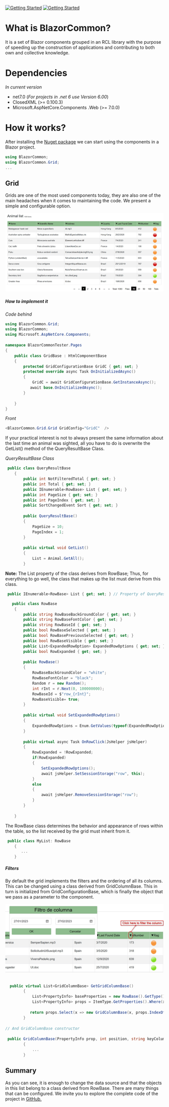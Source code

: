 [![Getting Started](https://img.shields.io/badge/lang-en-red.svg)](https://github.com/alexarriete/BlazorCommon/blob/master/Readme.md) [![Getting Started](https://img.shields.io/badge/lang-es-yellow.svg)](https://github.com/alexarriete/BlazorCommon/blob/master/Readme.es.md)

# What is BlazorCommon?

It is a set of Blazor components grouped in an RCL library with the purpose of speeding up the construction of applications and contributing to both own and collective knowledge.

# Dependencies

_In current version_

- net7.0 (_For projects in .net 6 use Version 6.00_)
- ClosedXML (>= 0.100.3)
- Microsoft.AspNetCore.Components .Web (>= 7.0.0)

# How it works?

After installing the [Nuget package](https://www.nuget.org/packages/BlazorCommon) we can start using the components in a Blazor project.

```csharp
using BlazorCommon;
using BlazorCommon.Grid;
...

```

## Grid

Grids are one of the most used components today, they are also one of the main headaches when it comes to maintaining the code. We present a simple and configurable option.

![Getting Simple grid](wwwroot/img/Examples/GridExample.jpg)

##### How to implement it

_Code behind_

```csharp
using BlazorCommon.Grid;
using BlazorCommon;
using Microsoft.AspNetCore.Components;

namespace BlazorCommonTester.Pages
{
    public class GridBase : HtmlComponentBase
    {
        protected GridConfigurationBase GridC { get; set; }
        protected override async Task OnInitializedAsync()
        {
            GridC = await GridConfigurationBase.GetInstanceAsync();
           await base.OnInitializedAsync();
        }

    }
}

```

_Front_

```c#
<BlazorCommon.Grid.Grid GridConfig="GridC"  />
```

If your practical interest is not to always present the same information about the last time an animal was sighted, all you have to do is overwrite the GetList() method of the QueryResultBase Class.

_QueryResultBase Class_

```csharp
 public class QueryResultBase
    {
        public int NotFilteredTotal { get; set; }
        public int Total { get; set; }
        public IEnumerable<RowBase> List { get; set; }
        public int PageSize { get; set; }
        public int PageIndex { get; set; }
        public SortChangedEvent Sort { get; set; }

        public QueryResultBase()
        {
            PageSize = 10;
            PageIndex = 1;
        }

        public virtual void GetList()
        {
            List = Animal.GetAll();
        }
```

**Note:** The List property of the class derives from RowBase; Thus, for everything to go well, the class that makes up the list must derive from this class.

```csharp
 public IEnumerable<RowBase> List { get; set; } // Property of QueryResultBase
```

```csharp
   public class RowBase
    {
        public string RowBaseBackGroundColor { get; set; }
        public string RowBaseFontColor { get; set; }
        public string RowBaseId { get; set; }
        public bool RowBaseSelected { get; set; }
        public bool RowBasePreviousSelected { get; set; }
        public bool RowBaseVisible { get; set; }
        public List<ExpandedRowOption> ExpandedRowOptions { get; set; }
        public bool RowExpanded { get; set; }

        public RowBase()
        {
            RowBaseBackGroundColor = "white";
            RowBaseFontColor = "black";
            Random r = new Random();
            int rInt = r.Next(0, 100000000);
            RowBaseId = $"row_{rInt}";
            RowBaseVisible= true;
        }

        public virtual void SetExpandedRowOptions()
        {
            ExpandedRowOptions = Enum.GetValues(typeof(ExpandedRowOption)).Cast<ExpandedRowOption>().ToList();
        }

        public virtual async Task OnRowClick(JsHelper jsHelper)
        {
            RowExpanded = !RowExpanded;
            if(RowExpanded)
            {
                SetExpandedRowOptions();
                await jsHelper.SetSessionStorage("row", this);
            }
            else
            {
                await jsHelper.RemoveSessionStorage("row");
            }
        }

    }
```

The RowBase class determines the behavior and appearance of rows within the table, so the list received by the grid must inherit from it.

```csharp
 public class MyList: RowBase
    {
       ...
    }
```

##### Filters

By default the grid implements the filters and the ordering of all its columns. This can be changed using a class derived from GridColumnBase. This in turn is initialized from GridConfigurationBase, which is finally the object that we pass as a parameter to the component.

![Getting filter grid](wwwroot/img/Examples/filter_example.jpg)

```csharp

  public virtual List<GridColumnBase> GetGridColumnBase()
        {
            List<PropertyInfo> baseProperties = new RowBase().GetType().GetProperties().ToList();
            List<PropertyInfo> props = ItemType.GetProperties().Where(x => !baseProperties.Any(s => s.Name == x.Name)).ToList();

           return props.Select(x => new GridColumnBase(x, props.IndexOf(x), KeyColumn)).ToList();
        }

// And GridColumnBase constructor

 public GridColumnBase(PropertyInfo prop, int position, string keyColumnName, bool searchable =true, bool sortable= true)
        {
            ...
        }

```

## Summary

As you can see, it is enough to change the data source and that the objects in this list belong to a class derived from RowBase. There are many things that can be configured. We invite you to explore the complete code of the project in [GitHub.](https://github.com/alexarriete/BlazorCommon)
